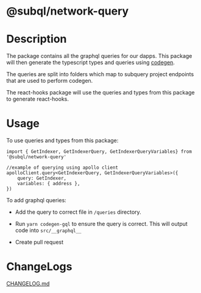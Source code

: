 # @subql/network-query

# Description

The package contains all the graphql queries for our dapps. This package will then generate the typescript types and queries using [codegen](https://the-guild.dev/graphql/codegen).

The queries are split into folders which map to subquery project endpoints that are used to perform codegen.

The react-hooks package will use the queries and types from this package to generate react-hooks.

# Usage

To use queries and types from this package:

```TS
import { GetIndexer, GetIndexerQuery, GetIndexerQueryVariables} from '@subql/network-query'

//example of querying using apollo client
apolloClient.query<GetIndexerQuery, GetIndexerQueryVariables>({
    query: GetIndexer,
    variables: { address },
})
```

To add graphql queries:

- Add the query to correct file in `/queries` directory.

- Run `yarn codegen-gql` to ensure the query is correct. This will output code into `src/__graphql__`

- Create pull request

# ChangeLogs

[CHANGELOG.md](./CHANGELOG.md)
